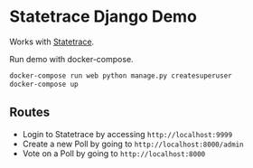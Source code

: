 # Statetrace Django Demo

Works with [Statetrace](https://statetrace.com).

Run demo with docker-compose.

```bash
docker-compose run web python manage.py createsuperuser
docker-compose up
```

## Routes

* Login to Statetrace by accessing `http://localhost:9999`
* Create a new Poll by going to `http://localhost:8000/admin`
* Vote on a Poll by going to `http://localhost:8000`
